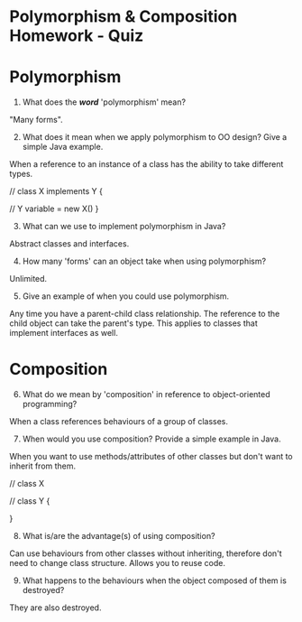 # Polymorphism & Composition Homework - Quiz

# Polymorphism

1. What does the ___word___ 'polymorphism' mean?

"Many forms".

2. What does it mean when we apply polymorphism to OO design? Give a simple Java example.

When a reference to an instance of a class has the ability to take different types.

// class X implements Y {

// Y variable = new X() }


3. What can we use to implement polymorphism in Java?

Abstract classes and interfaces.

4. How many 'forms' can an object take when using polymorphism?

Unlimited.

5. Give an example of when you could use polymorphism.

Any time you have a parent-child class relationship. The reference to the child object can take the parent's type.
This applies to classes that implement interfaces as well.



# Composition

6. What do we mean by 'composition' in reference to object-oriented programming?

When a class references behaviours of a group of classes.

7. When would you use composition? Provide a simple example in Java.

When you want to use methods/attributes of other classes but don't want to inherit from them.

// class X

// class Y {

}



8. What is/are the advantage(s) of using composition?

Can use behaviours from other classes without inheriting, therefore don't need to change class structure.
Allows you to reuse code.

9. What happens to the behaviours when the object composed of them is destroyed?

They are also destroyed.
